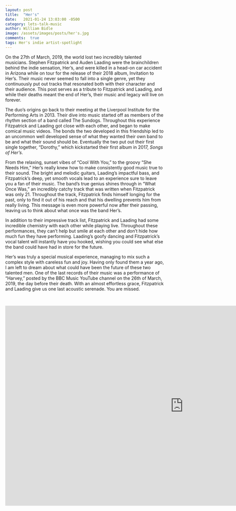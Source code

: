 ```yaml
---
layout: post
title:  "Her's"
date:   2021-01-24 13:03:00 -0500
category: lets-talk-music
author: William Bidle
image: /assets/images/posts/her's.jpg
comments:  true
tags: Her's indie artist-spotlight
---
```


On the 27th of March, 2019, the world lost two incredibly talented musicians. Stephen Fitzpatrick and Auden Laading were the brainchildren behind the indie sensation, Her’s, and were killed in a head-on car accident in Arizona while on tour for the release of their 2018 album, Invitation to Her’s. Their music never seemed to fall into a single genre, yet they continuously put out tracks that resonated both with their character and their audience. This post serves as a tribute to Fitzpatrick and Laading, and while their deaths meant the end of Her’s, their music and legacy will live on forever.

The duo’s origins go back to their meeting at the Liverpool Institute for the Performing Arts in 2013. Their dive into music started off as members of the rhythm section of a band called The Sundogs. Throughout this experience Fitzpatrick and Laading got close with each other, and began to make comical music videos. The bonds the two developed in this friendship led to an uncommon well developed sense of what they wanted their own band to be and what their sound should be. Eventually the two put out their first single together, “Dorothy,” which kickstarted their first album in 2017, _Songs of Her’s_.

From the relaxing, sunset vibes of “Cool With You,” to the groovy “She Needs Him,” Her’s really knew how to make consistently good music true to their sound. The bright and melodic guitars, Laading’s impactful bass, and Fitzpatrick’s deep, yet smooth vocals lead to an experience sure to leave you a fan of their music. The band’s true genius shines through in “What Once Was,” an incredibly catchy track that was written when Fitzpatrick was only 21. Throughout the track, Fitzpatrick finds himself longing for the past, only to find it out of his reach and that his dwelling prevents him from really living. This message is even more powerful now after their passing, leaving us to think about what once was the band Her’s.

In addition to their impressive track list, Fitzpatrick and Laading had some incredible chemistry with each other while playing live. Throughout these performances, they can’t help but smile at each other and don’t hide how much fun they have performing. Laading’s goofy dancing and Fitzpatrick’s vocal talent will instantly have you hooked, wishing you could see what else the band could have had in store for the future.

Her’s was truly a special musical experience, managing to mix such a complex style with careless fun and joy. Having only found them a year ago, I am left to dream about what could have been the future of these two talented men. One of the last records of their music was a performance of “Harvey,” posted by the BBC Music YouTube channel on the 26th of March, 2019, the day before their death. With an almost effortless grace, Fitzpatrick and Laading give us one last acoustic serenade. You are missed.

&nbsp;

<center><iframe width="1128" height="635" src="https://www.youtube.com/embed/xf4VhVAQd5o" title="Still Woozy - Rocky (Official Video)" frameborder="0" allow="accelerometer; autoplay; clipboard-write; encrypted-media; gyroscope; picture-in-picture" allowfullscreen></iframe></center>


&nbsp;
